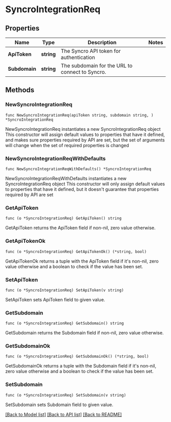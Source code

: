 # SyncroIntegrationReq

## Properties

Name | Type | Description | Notes
------------ | ------------- | ------------- | -------------
**ApiToken** | **string** | The Syncro API token for authentication | 
**Subdomain** | **string** | The subdomain for the URL to connect to Syncro. | 

## Methods

### NewSyncroIntegrationReq

`func NewSyncroIntegrationReq(apiToken string, subdomain string, ) *SyncroIntegrationReq`

NewSyncroIntegrationReq instantiates a new SyncroIntegrationReq object
This constructor will assign default values to properties that have it defined,
and makes sure properties required by API are set, but the set of arguments
will change when the set of required properties is changed

### NewSyncroIntegrationReqWithDefaults

`func NewSyncroIntegrationReqWithDefaults() *SyncroIntegrationReq`

NewSyncroIntegrationReqWithDefaults instantiates a new SyncroIntegrationReq object
This constructor will only assign default values to properties that have it defined,
but it doesn't guarantee that properties required by API are set

### GetApiToken

`func (o *SyncroIntegrationReq) GetApiToken() string`

GetApiToken returns the ApiToken field if non-nil, zero value otherwise.

### GetApiTokenOk

`func (o *SyncroIntegrationReq) GetApiTokenOk() (*string, bool)`

GetApiTokenOk returns a tuple with the ApiToken field if it's non-nil, zero value otherwise
and a boolean to check if the value has been set.

### SetApiToken

`func (o *SyncroIntegrationReq) SetApiToken(v string)`

SetApiToken sets ApiToken field to given value.


### GetSubdomain

`func (o *SyncroIntegrationReq) GetSubdomain() string`

GetSubdomain returns the Subdomain field if non-nil, zero value otherwise.

### GetSubdomainOk

`func (o *SyncroIntegrationReq) GetSubdomainOk() (*string, bool)`

GetSubdomainOk returns a tuple with the Subdomain field if it's non-nil, zero value otherwise
and a boolean to check if the value has been set.

### SetSubdomain

`func (o *SyncroIntegrationReq) SetSubdomain(v string)`

SetSubdomain sets Subdomain field to given value.



[[Back to Model list]](../README.md#documentation-for-models) [[Back to API list]](../README.md#documentation-for-api-endpoints) [[Back to README]](../README.md)


